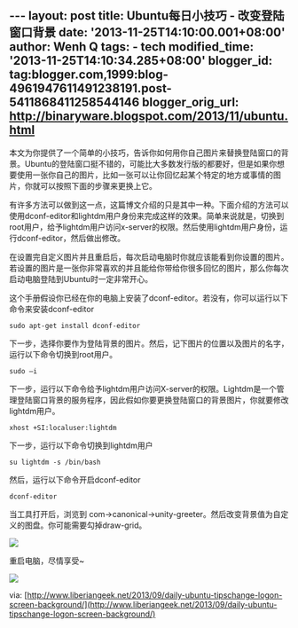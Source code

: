 --- layout: post title: Ubuntu每日小技巧 - 改变登陆窗口背景 date:
'2013-11-25T14:10:00.001+08:00' author: Wenh Q tags: - tech
modified\_time: '2013-11-25T14:10:34.285+08:00' blogger\_id:
tag:blogger.com,1999:blog-4961947611491238191.post-5411868411258544146
blogger\_orig\_url: http://binaryware.blogspot.com/2013/11/ubuntu.html
---

本文为你提供了一个简单的小技巧，告诉你如何用你自己图片来替换登陆窗口的背景。Ubuntu的登陆窗口挺不错的，可能比大多数发行版的都要好，但是如果你想要使用一张你自己的图片，比如一张可以让你回忆起某个特定的地方或事情的图片，你就可以按照下面的步骤来更换上它。

有许多方法可以做到这一点，这篇博文介绍的只是其中一种。下面介绍的方法可以使用dconf-editor和lightdm用户身份来完成这样的效果。简单来说就是，切换到root用户，给予lightdm用户访问x-server的权限。然后使用lightdm用户身份，运行dconf-editor，然后做出修改。

在设置完自定义图片并且重启后，每次启动电脑时你就应该能看到你设置的图片。若设置的图片是一张你非常喜欢的并且能给你带给你很多回忆的图片，那么你每次启动电脑登陆到Ubuntu时一定非常开心。

这个手册假设你已经在你的电脑上安装了dconf-editor。若没有，你可以运行以下命令来安装dconf-editor

~~~~ {style="background-color: #e6e6e6; color: #333333; font-family: 'Courier New', monospace; font-size: 12px; line-height: 28px; margin-bottom: 1em; overflow: auto; padding: 0px; width: 591.015625px;"}
sudo apt-get install dconf-editor  
~~~~

下一步，选择你要作为登陆背景的图片。然后，记下图片的位置以及图片的名字，运行以下命令切换到root用户。

~~~~ {style="background-color: #e6e6e6; color: #333333; font-family: 'Courier New', monospace; font-size: 12px; line-height: 28px; margin-bottom: 1em; overflow: auto; padding: 0px; width: 591.015625px;"}
sudo –i  
~~~~

下一步，运行以下命令给予lightdm用户访问X-server的权限。Lightdm是一个管理登陆窗口背景的服务程序，因此假如你要更换登陆窗口的背景图片，你就要修改lightdm用户。

~~~~ {style="background-color: #e6e6e6; color: #333333; font-family: 'Courier New', monospace; font-size: 12px; line-height: 28px; margin-bottom: 1em; overflow: auto; padding: 0px; width: 591.015625px;"}
xhost +SI:localuser:lightdm  
~~~~

下一步，运行以下命令切换到lightdm用户

~~~~ {style="background-color: #e6e6e6; color: #333333; font-family: 'Courier New', monospace; font-size: 12px; line-height: 28px; margin-bottom: 1em; overflow: auto; padding: 0px; width: 591.015625px;"}
su lightdm -s /bin/bash  
~~~~

然后，运行以下命令开启dconf-editor

~~~~ {style="background-color: #e6e6e6; color: #333333; font-family: 'Courier New', monospace; font-size: 12px; line-height: 28px; margin-bottom: 1em; overflow: auto; padding: 0px; width: 591.015625px;"}
dconf-editor  
~~~~

当工具打开后，浏览到
com-\>canonical-\>unity-greeter。然后改变背景值为自定义的图盘。你可能需要勾掉draw-grid。

[![](http://s6.51cto.com/wyfs01/M01/32/4C/wKioJlJ7Sf7Blwt3AACSAo3v-6k752.png)](http://s6.51cto.com/wyfs01/M01/32/4C/wKioJlJ7Sf7Blwt3AACSAo3v-6k752.png)

重启电脑，尽情享受\~

[![](http://s4.51cto.com/wyfs01/M02/32/4C/wKioJlJ7ShijUtqJAAdN_U44rXI361.png)](http://s4.51cto.com/wyfs01/M02/32/4C/wKioJlJ7ShijUtqJAAdN_U44rXI361.png)

via: [http://www.liberiangeek.net/2013/09/daily-ubuntu-tipschange-logon-screen-background/](http://www.liberiangeek.net/2013/09/daily-ubuntu-tipschange-logon-screen-background/)
